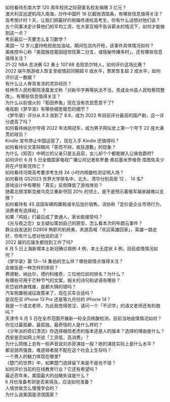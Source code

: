 如何看待东南大学 120 周年校庆之际获匿名校友捐赠 3 亿元？  
澳大利亚巡逻机闯入南海，炒作中国歼 16 拦截抛洒箔条，有哪些信息值得关注？  
高考倒计时 1 天，让我们把最好的祝福传递给高考生，你有什么话想对他们说？  
五个同事决定计算他们的平均工资，在大家互相不告诉薪水的情况下，如何才能做到这一点？  
考前最后一天要怎么复习数学？  
美国一 12 岁儿童持枪抢劫加油站，期间在店内开枪，该事件具体情况如何？  
美疾控中心称「美国猴痘基因组惊现第二分支，或隐秘传播多时」，还有哪些信息值得关注？  
21-22 NBA 总决赛 G2 勇士 107:88 击败凯尔特人，如何评价这场比赛？  
2022 端午旅游收入恢复至疫情前同期超 6 成水平，票房恢复超 2 成水平，如何评价这一数据？  
有什么让人脊背发凉的灵异经历？  
桂林市人民检察院凌晨发文称「对新华字典等执法不当，责成全州县人民检察院整改」，有哪些信息值得关注？  
为什么以前很火的「稻田养鱼」现在没有农民愿意干了?  
电视剧《梦华录》有哪些细思极恐的细节？  
《梦华录》评分从 8.3 涨到了 8.8，成为 2022 年目前评分最高的国产剧，这一评分虚高了吗？  
如何看待纳达尔夺得 2022 年法网冠军，成为男子网坛史上第一个夺下 22 座大满贯的球员？  
Kindle 宣布停止中国运营了，现在入手 Kindle 还值得吗？  
如何看待论文答辩期间「答而不辩，疯狂道歉」的现象？  
为什么《知否》中明兰的父亲只是五品官，女儿却个个都能嫁入公侯伯爵府?  
如何评价 6 月 5 日全俄国家电视广播公司记者称罗曼·弗拉基米罗维奇·库图佐夫少将在卢甘斯克阵亡？  
如何看待河南高考要求考生持 24 小时内核酸检测证明入场？  
如何看待 QS2023 世界大学排名中，北大、清华分别高居 12 、 14 名?  
游戏设计中有哪些「真实」反倒降低了游戏体验？  
随着北顿涅斯克被乌克兰重新夺回 20％ 的领土，是不是预示着俄军越来越难以支撑？  
如何看待有 4S 店因车辆购置税减半后加价销售，消协称「定价是企业市场行为，消费者有选择权」 ？  
如果「鸡娃」们最后成了普通人，家长能接受吗？  
《光与夜之恋》女主疑似策划自己的原型，怎么看本次的布朗云事件？  
群众自发送别 D2809 殉职司机杨勇，夹道高喊「欢迎英雄回家」，英雄一路走好，你有什么想对他说的话？  
2022 届的应届生都找到工作了吗?  
6 月 5 日上海新增本土新冠确诊病例 4 例、本土无症状 4 例，目前疫情情况如何？  
《梦华录》第 13－14 集拍的怎么样？哪些剧情点值得关注？  
会做饭是一种怎样的体验？  
费德勒，纳达尔，德约科维奇，三位地位如何排名？为什么？  
有哪些可用于芒种节气的文案，相关的诗句和谚语有哪些？  
俞岱岩终身残废，是都大锦的错吗？  
汽车购置税减征政策来了，现在买车合适吗？  
是现在买 iPhone 13 Pro 还是等九月份的 iPhone 14？  
我是一个语文老师，为此我觉得苦涩，请问一个「不识字」的语文老师还有的救吗？  
天津市 6 月 5 日在全市范围开展新一轮全员核酸检测，目前当地疫情情况如何？  
你见过最孤僻，最孤独，最奇怪的人是什么样的？  
《少年派的奇幻漂流》你选择相信老虎的版本还是人的版本？选择的理由是什么？  
西安是否如网上所说「工资低，高消费」？  
为什么网络上总有一些声音说刘亦菲演技一般？她的演技实际上是什么水平？  
都说弱肉强食，难道弱者就不配在这个社会上生存吗？  
一个男人的魅力体现在哪里?  
《楚门的世界》中，如果楚门选择留下来是不是也不错？  
如何评价当前的在线教育行业？它还有希望吗？  
最近百年来，美国最大的战略失误是什么？  
6 月份准备考研是否来得及，应该如何准备？  
人情世故怎么慢慢学会的？  
为什么说美国是流氓国家？  
